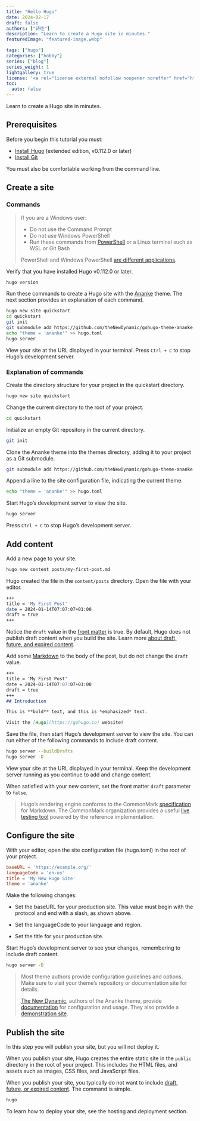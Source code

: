 ```yaml
---
title: "Hello Hugo"
date: 2024-02-17
draft: false
authors: ["诗往"]
description: "Learn to create a Hugo site in minutes."
featuredImage: "featured-image.webp"

tags: ["hugo"]
categories: ["hobby"]
series: ["blog"]
series_weight: 1
lightgallery: true
license: '<a rel="license external nofollow noopener noreffer" href="https://creativecommons.org/licenses/by-nc/4.0/" target="_blank">CC BY-NC 4.0</a>'
toc:
  auto: false
---
```


Learn to create a Hugo site in minutes.

<!--more-->

## Prerequisites

Before you begin this tutorial you must:

- [Install Hugo](https://gohugo.io/installation/) (extended edition, v0.112.0 or later)
- [Install Git](https://gohugo.io/installation/)

You must also be comfortable working from the command line.

## Create a site

### Commands

> If you are a Windows user:
> 
> - Do not use the Command Prompt
> - Do not use Windows PowerShell
> - Run these commands from [PowerShell](https://learn.microsoft.com/en-us/powershell/scripting/install/installing-powershell-on-windows) or a Linux terminal such as WSL or Git Bash
> 
> PowerShell and Windows PowerShell [are different applications](https://learn.microsoft.com/en-us/powershell/scripting/whats-new/differences-from-windows-powershell?view=powershell-7.3).

Verify that you have installed Hugo v0.112.0 or later.

```bash
hugo version
```

Run these commands to create a Hugo site with the [Ananke](https://github.com/theNewDynamic/gohugo-theme-ananke) theme. The next section provides an explanation of each command.

```bash
hugo new site quickstart
cd quickstart
git init
git submodule add https://github.com/theNewDynamic/gohugo-theme-ananke.git themes/ananke
echo "theme = 'ananke'" >> hugo.toml
hugo server
```

View your site at the URL displayed in your terminal. Press `Ctrl + C` to stop Hugo’s development server.

### Explanation of commands

Create the directory structure for your project in the quickstart directory.

```bash
hugo new site quickstart
```

Change the current directory to the root of your project.

```bash
cd quickstart
```

Initialize an empty Git repository in the current directory.

```bash
git init
```

Clone the Ananke theme into the themes directory, adding it to your project as a Git submodule.

```bash
git submodule add https://github.com/theNewDynamic/gohugo-theme-ananke.git themes/ananke
```

Append a line to the site configuration file, indicating the current theme.

```bash
echo "theme = 'ananke'" >> hugo.toml
```

Start Hugo’s development server to view the site.

```bash
hugo server
```

Press `Ctrl + C` to stop Hugo’s development server.

## Add content

Add a new page to your site.

```bash
hugo new content posts/my-first-post.md
```

Hugo created the file in the `content/posts` directory. Open the file with your editor.

```bash
+++
title = 'My First Post'
date = 2024-01-14T07:07:07+01:00
draft = true
+++
```

Notice the `draft` value in the [front matter](https://gohugo.io/content-management/front-matter/) is true. By default, Hugo does not publish draft content when you build the site. Learn more [about draft, future, and expired content](https://gohugo.io/getting-started/usage/#draft-future-and-expired-content).

Add some [Markdown](https://commonmark.org/help/) to the body of the post, but do not change the `draft` value.

```markdown
+++
title = 'My First Post'
date = 2024-01-14T07:07:07+01:00
draft = true
+++
## Introduction

This is **bold** text, and this is *emphasized* text.

Visit the [Hugo](https://gohugo.io) website!
```

Save the file, then start Hugo’s development server to view the site. You can run either of the following commands to include draft content.

```bash
hugo server --buildDrafts
hugo server -D
```

View your site at the URL displayed in your terminal. Keep the development server running as you continue to add and change content.

When satisfied with your new content, set the front matter `draft` parameter to `false`.

> Hugo’s rendering engine conforms to the CommonMark [specification](https://spec.commonmark.org/) for Markdown. The CommonMark organization provides a useful [live testing tool](https://spec.commonmark.org/dingus/) powered by the reference implementation.

## Configure the site

With your editor, open the site configuration file (hugo.toml) in the root of your project.

```toml
baseURL = 'https://example.org/'
languageCode = 'en-us'
title = 'My New Hugo Site'
theme = 'ananke'
```

Make the following changes:

- Set the baseURL for your production site. This value must begin with the protocol and end with a slash, as shown above.

- Set the languageCode to your language and region.

- Set the title for your production site.

Start Hugo’s development server to see your changes, remembering to include draft content.

```bash
hugo server -D
```

> Most theme authors provide configuration guidelines and options. Make sure to visit your theme’s repository or documentation site for details.
> 
> [The New Dynamic](https://www.thenewdynamic.com/), authors of the Ananke theme, provide [documentation](https://github.com/theNewDynamic/gohugo-theme-ananke#readme) for configuration and usage. They also provide a [demonstration site](https://gohugo-ananke-theme-demo.netlify.app/).

## Publish the site

In this step you will publish your site, but you will not deploy it.

When you publish your site, Hugo creates the entire static site in the `public` directory in the root of your project. This includes the HTML files, and assets such as images, CSS files, and JavaScript files.

When you publish your site, you typically do not want to include [draft, future, or expired content](https://gohugo.io/getting-started/usage/#draft-future-and-expired-content). The command is simple.

```bash
hugo
```

To learn how to deploy your site, see the hosting and deployment section.

